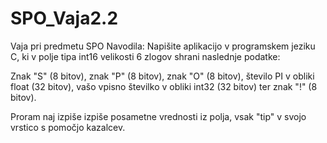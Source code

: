 # SPO_Vaja2.2
Vaja pri predmetu SPO
Navodila:
Napišite aplikacijo v programskem jeziku C, ki v polje tipa int16 velikosti 6 zlogov shrani naslednje podatke:

Znak "S" (8 bitov), znak "P" (8 bitov), znak "O" (8 bitov), število PI v obliki float (32 bitov), vašo vpisno številko v obliki int32 (32 bitov) ter znak "!" (8 bitov).

Proram naj izpiše izpiše posametne vrednosti iz polja, vsak "tip" v svojo vrstico s pomočjo kazalcev.

